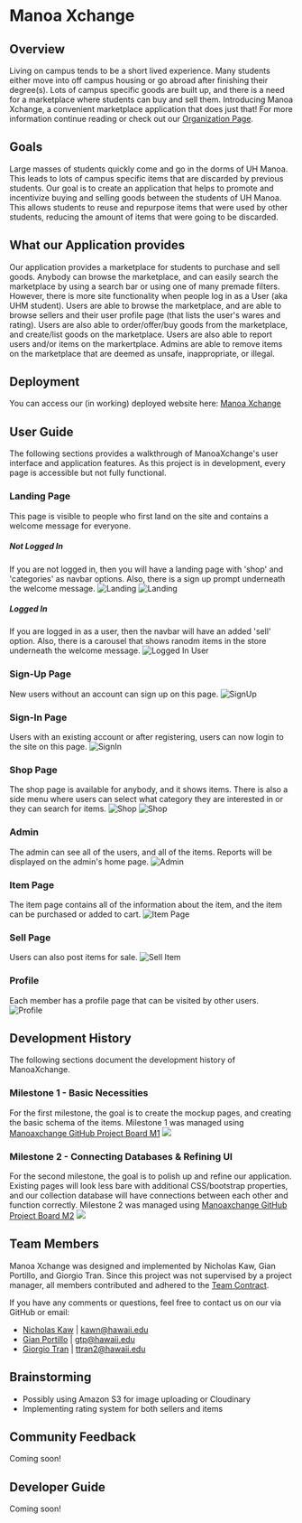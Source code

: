 # Manoa Xchange
## Overview

Living on campus tends to be a short lived experience. Many students either move into off campus housing or go abroad after finishing their degree(s). Lots of campus specific goods are built up, and there is a need for a marketplace where students can buy and sell them. Introducing Manoa Xchange, a convenient marketplace application that does just that! For more information continue reading or check out our [Organization Page](https://github.com/manoaxchange).

## Goals

Large masses of students quickly come and go in the dorms of UH Manoa. This leads to lots of campus specific items that are discarded by previous students. Our goal is to create an application that helps to promote and incentivize buying and selling goods between the students of UH Manoa. This allows students to reuse and repurpose items that were used by other students, reducing the amount of items that were going to be discarded. 

## What our Application provides

Our application provides a marketplace for students to purchase and sell goods. Anybody can browse the marketplace, and can easily search the marketplace by using a search bar or using one of many premade filters. However, there is more site functionality when people log in as a User (aka UHM student). Users are able to browse the marketplace, and are able to browse sellers and their user profile page (that lists the user's wares and rating). Users are also able to order/offer/buy goods from the marketplace, and create/list goods on the marketplace. Users are also able to report users and/or items on the markertplace. Admins are able to remove items on the marketplace that are deemed as unsafe, inappropriate, or illegal.

## Deployment

You can access our (in working) deployed website here:
[Manoa Xchange](http://188.166.104.165/)

## User Guide

The following sections provides a walkthrough of ManoaXchange's user interface and application features. As this project is in development, every page is accessible but not fully functional.

### Landing Page
This page is visible to people who first land on the site and contains a welcome message for everyone.
##### Not Logged In
If you are not logged in, then you will have a landing page with 'shop' and 'categories' as navbar options. Also, there is a sign up prompt underneath the welcome message.
![Landing](images/imagesM1/home1.png)
![Landing](images/imagesM1/home2.png)
##### Logged In
If you are logged in as a user, then the navbar will have an added 'sell' option. Also, there is a carousel that shows ranodm items in the store underneath the welcome message.
![Logged In User](images/imagesM1/loggedin-home.png)
### Sign-Up Page
New users without an account can sign up on this page.
![SignUp](images/imagesM1/signup.png)
### Sign-In Page
Users with an existing account or after registering, users can now login to the site on this page.
![SignIn](images/imagesM1/login.png)
### Shop Page
The shop page is available for anybody, and it shows items. There is also a side menu where users can select what category they are interested in or they can search for items.
![Shop](images/imagesM1/shop1.png)
![Shop](images/imagesM1/shop2.png)
### Admin
The admin can see all of the users, and all of the items. Reports will be displayed on the admin's home page.
![Admin](images/imagesM1/reports.png)
### Item Page
The item page contains all of the information about the item, and the item can be purchased or added to cart.
![Item Page](images/item_page.png)
### Sell Page
Users can also post items for sale.
![Sell Item](images/imagesM1/Sell.png)
### Profile
Each member has a profile page that can be visited by other users.
![Profile](images/user_profile.png)

## Development History

The following sections document the development history of ManoaXchange.

### Milestone 1 - Basic Necessities
For the first milestone, the goal is to create the mockup pages, and creating the basic schema of the items.
Milestone 1 was managed using [Manoaxchange GitHub Project Board M1](https://github.com/orgs/manoaxchange/projects/1)
![](images/m1-project-page-fin)

### Milestone 2 - Connecting Databases & Refining UI
For the second milestone, the goal is to polish up and refine our application. Existing pages will look less bare with additional CSS/bootstrap properties, and our collection database will have connections between each other and function correctly.
Milestone 2 was managed using [Manoaxchange GitHub Project Board M2](https://github.com/orgs/manoaxchange/projects/2)
![](images/m2-project-page-start)

## Team Members

Manoa Xchange was designed and implemented by Nicholas Kaw, Gian Portillo, and Giorgio Tran. Since this project was not supervised by a project manager, all members contributed and adhered to the [Team Contract](https://docs.google.com/document/d/10dSg54SKbQ1Hqc51PzH4RVmZYIIof93CubZPhwS6ZQs/edit?usp=sharing).

If you have any comments or questions, feel free to contact us on our via GitHub or email:
- [Nicholas Kaw](https://github.com/nickkaw) | <kawn@hawaii.edu>
- [Gian Portillo](https://github.com/Geeean) | <gtp@hawaii.edu>
- [Giorgio Tran](https://github.com/giorgio-tran) | <ttran2@hawaii.edu>

## Brainstorming
- Possibly using Amazon S3 for image uploading or Cloudinary
- Implementing rating system for both sellers and items

## Community Feedback

Coming soon!

## Developer Guide

Coming soon!
